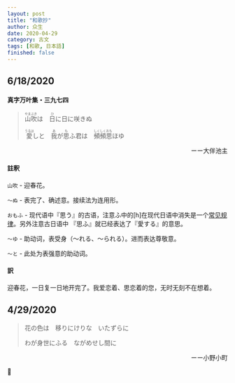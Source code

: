 ```yaml
---
layout: post
title: "和歌抄"
author: 众生
date: 2020-04-29
category: 古文
tags: [和歌, 日本語]
finished: false
---
```


## 6/18/2020

#### 真字万叶集・三九七四

> <ruby>山吹<rt>やまぶき</rt></ruby>は　<ruby>日<rt>ひ</rt></ruby>に日に咲きぬ
>
> <ruby>愛<rt>うるは</rt></ruby>しと　<ruby>我<rt>あ</rt></ruby>が<ruby>思<rt>も</rt></ruby>ふ君は　<ruby>頻頻<rt>しくしく</rt></ruby><ruby>思<rt>おも</rt></ruby>ほゆ

<p style="text-align:right">ーー大伴池主</p>

#### 註釈

`山吹` - 迎春花。

`〜ぬ` - 表完了、确述意。接续法为连用形。

`おもふ` - 现代语中『思う』的古语，注意ふ中的[h]在现代日语中消失是一个[常见规律](https://en.wikipedia.org/wiki/H-dropping#Historical_/h/-loss)。另外注意古日语中 『思ふ』就已经表达了『愛する』的意思。

`〜ゆ` - 助动词，表受身（〜れる、〜られる）。进而表达尊敬意。

`〜と` - 此处为表强意的助动词。

#### 訳

迎春花，一日复一日地开完了。我爱恋着、思恋着的您，无时无刻不在想着。

## 4/29/2020

> 花の色は　移りにけりな　いたずらに
>
> わが身世にふる　ながめせし間に
<p style="text-align:right">ーー小野小町</p>



